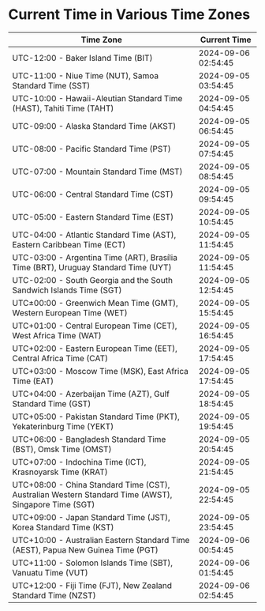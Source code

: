 # Current Time in Various Time Zones

| Time Zone | Current Time |
|-----------|--------------|
| UTC-12:00 - Baker Island Time (BIT) | 2024-09-06 02:54:45 |
| UTC-11:00 - Niue Time (NUT), Samoa Standard Time (SST) | 2024-09-05 03:54:45 |
| UTC-10:00 - Hawaii-Aleutian Standard Time (HAST), Tahiti Time (TAHT) | 2024-09-05 04:54:45 |
| UTC-09:00 - Alaska Standard Time (AKST) | 2024-09-05 06:54:45 |
| UTC-08:00 - Pacific Standard Time (PST) | 2024-09-05 07:54:45 |
| UTC-07:00 - Mountain Standard Time (MST) | 2024-09-05 08:54:45 |
| UTC-06:00 - Central Standard Time (CST) | 2024-09-05 09:54:45 |
| UTC-05:00 - Eastern Standard Time (EST) | 2024-09-05 10:54:45 |
| UTC-04:00 - Atlantic Standard Time (AST), Eastern Caribbean Time (ECT) | 2024-09-05 11:54:45 |
| UTC-03:00 - Argentina Time (ART), Brasília Time (BRT), Uruguay Standard Time (UYT) | 2024-09-05 11:54:45 |
| UTC-02:00 - South Georgia and the South Sandwich Islands Time (SGT) | 2024-09-05 12:54:45 |
| UTC±00:00 - Greenwich Mean Time (GMT), Western European Time (WET) | 2024-09-05 15:54:45 |
| UTC+01:00 - Central European Time (CET), West Africa Time (WAT) | 2024-09-05 16:54:45 |
| UTC+02:00 - Eastern European Time (EET), Central Africa Time (CAT) | 2024-09-05 17:54:45 |
| UTC+03:00 - Moscow Time (MSK), East Africa Time (EAT) | 2024-09-05 17:54:45 |
| UTC+04:00 - Azerbaijan Time (AZT), Gulf Standard Time (GST) | 2024-09-05 18:54:45 |
| UTC+05:00 - Pakistan Standard Time (PKT), Yekaterinburg Time (YEKT) | 2024-09-05 19:54:45 |
| UTC+06:00 - Bangladesh Standard Time (BST), Omsk Time (OMST) | 2024-09-05 20:54:45 |
| UTC+07:00 - Indochina Time (ICT), Krasnoyarsk Time (KRAT) | 2024-09-05 21:54:45 |
| UTC+08:00 - China Standard Time (CST), Australian Western Standard Time (AWST), Singapore Time (SGT) | 2024-09-05 22:54:45 |
| UTC+09:00 - Japan Standard Time (JST), Korea Standard Time (KST) | 2024-09-05 23:54:45 |
| UTC+10:00 - Australian Eastern Standard Time (AEST), Papua New Guinea Time (PGT) | 2024-09-06 00:54:45 |
| UTC+11:00 - Solomon Islands Time (SBT), Vanuatu Time (VUT) | 2024-09-06 01:54:45 |
| UTC+12:00 - Fiji Time (FJT), New Zealand Standard Time (NZST) | 2024-09-06 02:54:45 |
